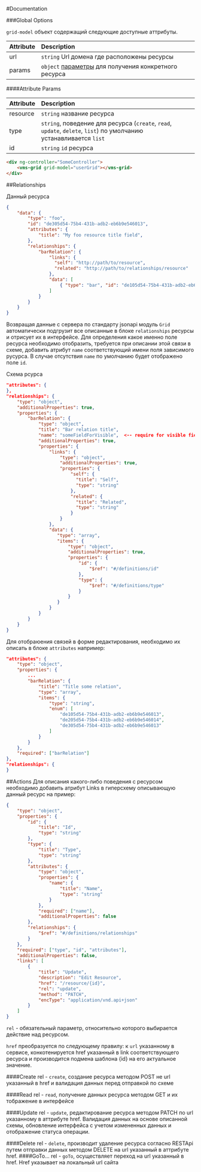 #Documentation

###Global Options

`grid-model` объект содержащий следующие доступные аттрибуты.

| Attribute     | Description             |
|:--------------|:------------------------|
| url | `string` Url домена где расположены ресурсы |
| params | `object` [параметры](#attribute-params) для получения конкретного ресурса |

####Attribute Params

| Attribute     | Description             |
|:--------------|:------------------------|
| resource | `string` название ресурса |
| type     | `string`, поведение для ресурса (`create`, `read`, `update`, `delete`, `list`) по умолчанию устанавливается `list` |
| id       | `string` `id` ресурса |

```html
<div ng-controller="SomeController">
    <vms-grid grid-model="userGrid"></vms-grid>
</div>
```

##Relationships

Данный ресурса
```json
{
    "data": {
        "type": "foo",
        "id": "de305d54-75b4-431b-adb2-eb6b9e546013",
        "attributes": {
            "title": "My foo resource title field",
        },
        "relationships": {
            "barRelation": {
                "links": {
                  "self": "http://path/to/resource",
                  "related": "http://path/to/relationships/resource"
                },
                "data": [
                    { "type": "bar", "id": "de105d54-75b4-431b-adb2-eb6b9e546013" }
                ]
            }
        }
    }
}   
```
Возвращая данные с сервера по стандарту jsonapi модуль `Grid` автоматически подгрузит все описанные в блоке `relationships`
ресурсы и отрисует их в интерфейсе. Для определения какое именно поле ресурса необходимо отобразить, требуется при описании
этой связи в схеме, добавить атрибут `name` соответствующий имени поля зависимого русурса. В случае отсутствия `name`
по умолчанию будет отображено поле `id`.

Схема рсурса
```json
"attributes": {
},
"relationships": {
    "type": "object",
    "additionalProperties": true,
    "properties": {
        "barRelation": {
            "type": "object",
            "title": "Bar relation title",
            "name": "someFieldForVisible",  <-- require for visible field
            "additionalProperties": true,
            "properties": {
                "links": {
                    "type": "object",
                    "additionalProperties": true,
                    "properties": {
                        "self": {
                          "title": "Self",
                          "type": "string"
                        },
                        "related": {
                          "title": "Related",
                          "type": "string"
                        }
                    }
                },
                "data": {
                   "type": "array",
                   "items": {
                       "type": "object",
                       "additionalProperties": true,
                       "properties": {
                           "id": {
                               "$ref": "#/definitions/id"
                           },
                           "type": {
                               "$ref": "#/definitions/type"
                           }
                       }
                   }
                }
            }
        }
    }
}
```

Для отобраюения связей в форме редактирования, необходимо их описать в блоке `attributes` например:

```json
"attributes": {
    "type": "object",
    "properties": {
        ...
        "barRelation": {
            "title": "Title some relation",
            "type": "array",
            "items": {
                "type": "string",
                "enum": [
                    "de105d54-75b4-431b-adb2-eb6b9e546013",
                    "de205d54-75b4-431b-adb2-eb6b9e546014",
                    "de305d54-75b4-431b-adb2-eb6b9e546013"
                ]
            }
        }
    },
    "required": ["barRelation"]
},
"relationships": {
}
```

##Actions
Для описания какого-либо поведения с ресурсом необходимо добавить атрибут Links в гиперсхему описывающую данный ресурс
на пример:

```json
{
    "type": "object",
    "properties": {
        "id": {
            "title": "Id",
            "type": "string"
        },
        "type": {
            "title": "Type",
            "type": "string"
        },
        "attributes": {
            "type": "object",
            "properties": {
                "name": {
                    "title": "Name",
                    "type": "string"
                }
            },
            "required": ["name"],
            "additionalProperties": false
        },
        "relationships": {
            "$ref": "#/definitions/relationships"
        }
    },
    "required": ["type", "id", "attributes"],
    "additionalProperties": false,
    "links": [
        {
            "title": "Update",
            "description": "Edit Resource",
            "href": "/resource/{id}",
            "rel": "update",
            "method": "PATCH",
            "encType": "application/vnd.api+json"
        }
    ]
}
```

`rel` - обязательный параметр, относительно которого выбирается действие над ресурсом.

`href` преобразуется по следующему правилу: к `url` указанному в сервисе, конкотенируется href указанный в link соответствующего
ресурса и производится подмена шаблона {id} на его актуальное значение.

####Create
rel - `create`, создание ресурса методом POST не url указанный в href и валидация данных перед отправкой по схеме

####Read
rel - `read`, получение данных ресурса методом GET и их тображение в интерфейсе

####Update
rel - `update`, редактирование ресурса методом PATCH по url указанному в аттрибуте href. Валидация данных на основе
описанной схемы, обновление интерфейса с учетом измененных данных и отображение статуса операции.

####Delete
rel - `delete`, производит удаление ресурса согласно RESTApi путем отправки данных методом DELETE на url 
                указанный в аттрибуте href.
####GoTo...
rel - `goTo`, осуществляет переход на url указанный в href. Href указывает на локальный url сайта

